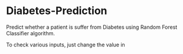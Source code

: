 # Diabetes-Prediction
Predict whether a patient is suffer from Diabetes using Random Forest Classifier algorithm.

To check various inputs, just change the value in 
